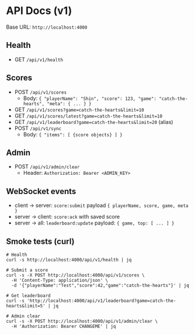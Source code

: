 # API Docs (v1)

Base URL: `http://localhost:4000`

## Health
- GET `/api/v1/health`

## Scores
- POST `/api/v1/scores`
  - Body: `{ "playerName": "Shin", "score": 123, "game": "catch-the-hearts", "meta": { ... } }`
- GET `/api/v1/scores?game=catch-the-hearts&limit=10`
- GET `/api/v1/scores/latest?game=catch-the-hearts&limit=10`
- GET `/api/v1/leaderboard?game=catch-the-hearts&limit=20` (alias)
- POST `/api/v1/sync`
  - Body: `{ "items": [ {score objects} ] }`

## Admin
- POST `/api/v1/admin/clear`
  - Header: `Authorization: Bearer <ADMIN_KEY>`

## WebSocket events
- client -> server: `score:submit` payload `{ playerName, score, game, meta }`
- server -> client: `score:ack` with saved score
- server -> all: `leaderboard:update` payload: `{ game, top: [ ... ] }`

## Smoke tests (curl)
```
# Health
curl -s http://localhost:4000/api/v1/health | jq

# Submit a score
curl -s -X POST http://localhost:4000/api/v1/scores \
  -H 'Content-Type: application/json' \
  -d '{"playerName":"Test","score":42,"game":"catch-the-hearts"}' | jq

# Get leaderboard
curl -s 'http://localhost:4000/api/v1/leaderboard?game=catch-the-hearts&limit=5' | jq

# Admin clear
curl -s -X POST http://localhost:4000/api/v1/admin/clear \
  -H 'Authorization: Bearer CHANGEME' | jq
```
